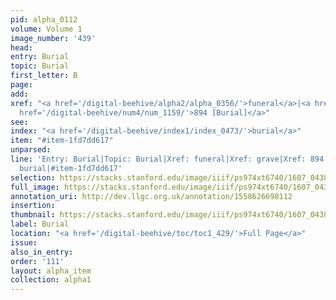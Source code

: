 ```yaml
---
pid: alpha_0112
volume: Volume 1
image_number: '439'
head:
entry: Burial
topic: Burial
first_letter: B
page:
add:
xref: "<a href='/digital-beehive/alpha2/alpha_0356/'>funeral</a>|<a href='/digital-beehive/alpha2/alpha_0388/'>grave</a>|<a
  href='/digital-beehive/num4/num_1159/'>894 [Burial]</a>"
see:
index: "<a href='/digital-beehive/index1/index_0473/'>burial</a>"
item: "#item-1fd7dd617"
unparsed:
line: 'Entry: Burial|Topic: Burial|Xref: funeral|Xref: grave|Xref: 894 [Burial]|Index:
  burial|#item-1fd7dd617'
selection: https://stacks.stanford.edu/image/iiif/ps974xt6740/1607_0438/322,230,3106,447/full/0/default.jpg
full_image: https://stacks.stanford.edu/image/iiif/ps974xt6740/1607_0438/full/full/0/default.jpg
annotation_uri: http://dev.llgc.org.uk/annotation/1558626698112
insertion:
thumbnail: https://stacks.stanford.edu/image/iiif/ps974xt6740/1607_0438/322,230,600,180/250,/0/default.jpg
label: Burial
location: "<a href='/digital-beehive/toc/toc1_429/'>Full Page</a>"
issue:
also_in_entry:
order: '111'
layout: alpha_item
collection: alpha1
---
```

